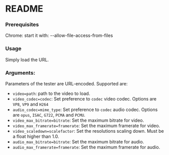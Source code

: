 README
======


### Prerequisites

Chrome: start it with: --allow-file-access-from-files

### Usage

Simply load the URL.


### Arguments:

Parameters of the tester are URL-encoded.
Supported are:

* `video=path`: path to the video to load.
* `video_codec=codec`: Set preference to `codec` video codec. Options are `VP8`, `VP9` and `H264`
* `audio_codec=mime_type`: Set preference to `codec` audio codec. Options are `opus`, `ISAC`, `G722`, `PCMA` and `PCMU`.
* `video_max_bitrate=bitrate`: Set the maximum bitrate for video.
* `video_max_framerate=framerate`: Set the maximum framerate for video.
* `video_scaledown=scalefactor`: Set the resolutions scaling down. Must be a float higher than 1.0.
* `audio_max_bitrate=bitrate`: Set the maximum bitrate for audio.
* `audio_max_framerate=framerate`: Set the maximum framerate for audio.


